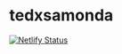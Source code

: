 # tedxsamonda

[![Netlify Status](https://api.netlify.com/api/v1/badges/33f45b53-8b8b-4f80-9b35-da1530d41304/deploy-status)](https://app.netlify.com/sites/tedxsamonda/deploys)

